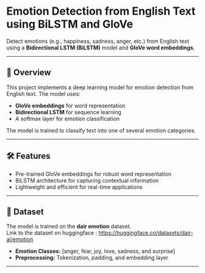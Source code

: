# Emotion Detection from English Text using BiLSTM and GloVe

Detect emotions (e.g., happiness, sadness, anger, etc.) from English text using a **Bidirectional LSTM (BiLSTM)** model and **GloVe word embeddings**.

---

## 📌 Overview
This project implements a deep learning model for emotion detection from English text. The model uses:
- **GloVe embeddings** for word representation
- **Bidirectional LSTM** for sequence learning
- A softmax layer for emotion classification

The model is trained to classify text into one of several emotion categories.

---

## 🛠 Features
- Pre-trained GloVe embeddings for robust word representation
- BiLSTM architecture for capturing contextual information
- Lightweight and efficient for real-time applications

---

## 📂 Dataset
The model is trained on the **dair emotion** dataset. <br>
Link to the dataset on huggingface : https://huggingface.co/datasets/dair-ai/emotion
- **Emotion Classes:** [anger, fear, joy, love, sadness, and surprise]
- **Preprocessing:** Tokenization, padding, and embedding layer

---

